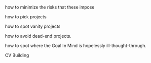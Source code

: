 
how to minimize the risks that these impose

how to pick projects

how to spot vanity projects

how to avoid dead-end projects.

how to spot where the Goal In Mind is hopelessly ill-thought-through.

CV Building